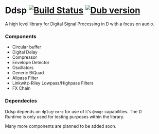 # Ddsp [![Build Status](https://travis-ci.org/abaga129/Ddsp.svg?branch=master)](https://travis-ci.org/abaga129/Ddsp) [![Dub version](https://img.shields.io/dub/v/ddsp.svg)](https://code.dlang.org/packages/ddsp) 
A high level library for Digital Signal Processing in D with a focus on audio.

### Components
- Circular buffer
- Digital Delay
- Compressor
- Envelope Detector
- Oscillators
- Generic BiQuad
- Allpass Filter
- Linkwitz-Riley Lowpass/Highpass Filters
- FX Chain

### Dependecies
Ddsp depends on `dplug:core` for use of it's `@nogc` capabilities.  The D Runtime is only used for testing purposes within the library.

Many more components are planned to be added soon.  
